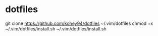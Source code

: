 # dotfiles

git clone https://github.com/kohey94/dotfiles ~/.vim/dotfiles
chmod +x ~/.vim/dotfiles/install.sh
~/.vim/dotfiles/install.sh
